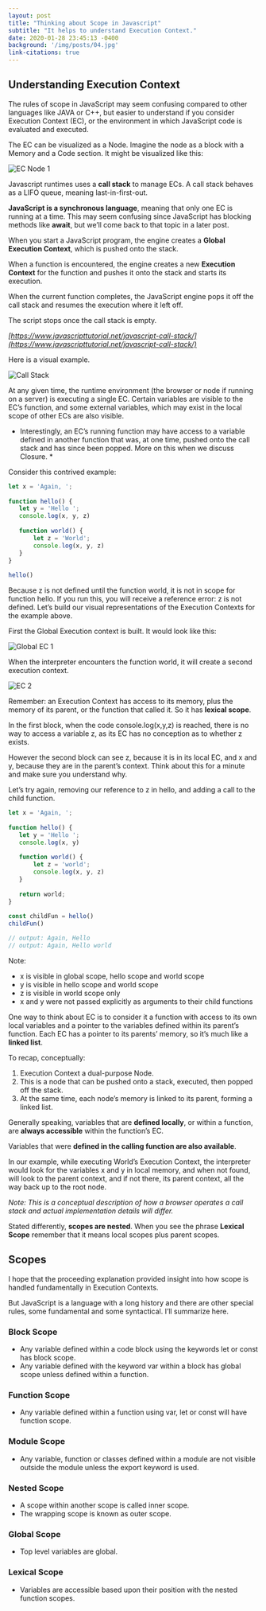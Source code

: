 ```yaml
---
layout: post
title: "Thinking about Scope in Javascript"
subtitle: "It helps to understand Execution Context."
date: 2020-01-28 23:45:13 -0400
background: '/img/posts/04.jpg'
link-citations: true
---
```

## Understanding Execution Context

The rules of scope in JavaScript may seem confusing compared to other languages like JAVA or C++, but easier to understand if you consider Execution Context (EC), or the environment in which JavaScript code is evaluated and executed.

The EC can be visualized as a Node. Imagine the node as a block with a Memory and a Code section. It might be visualized like this:

![EC Node 1](/img/posts/ec.png)

Javascript runtimes uses a **call stack** to manage ECs. A call stack behaves as a LIFO queue, meaning last-in-first-out.

**JavaScript is a synchronous language**, meaning that only one EC is running at a time. This may seem confusing since JavaScript has blocking methods like **await**, but we’ll come back to that topic in a later post.

When you start a JavaScript program, the engine creates a **Global Execution Context**, which is pushed onto the stack.

When a function is encountered, the engine creates a new **Execution Context** for the function and pushes it onto the stack and starts its execution.

When the current function completes, the JavaScript engine pops it off the call stack and resumes the execution where it left off.

The script stops once the call stack is empty.

*[https://www.javascripttutorial.net/javascript-call-stack/](https://www.javascripttutorial.net/javascript-call-stack/)*

Here is a visual example.

![Call Stack](/img/posts/call-stack.png)

At any given time, the runtime environment (the browser or node if running on a server) is executing a single EC. Certain variables are visible to the EC’s function, and some external variables, which may exist in the local scope of other ECs are also visible. 

* Interestingly, an EC’s running function may have access to a variable defined in another function that was, at one time, pushed onto the call stack and has since been popped. More on this when we discuss Closure. *

Consider this contrived example:

```javascript 
let x = 'Again, ';
 
function hello() {
   let y = 'Hello ';
   console.log(x, y, z)
 
   function world() {
       let z = 'World';
       console.log(x, y, z)
   }
}
 
hello()
```

Because z is not defined until the function world, it is not in scope for function hello. If you run this, you will receive a reference error: z is not defined.
Let’s build our visual representations of the Execution Contexts for the example above. 

First the Global Execution context is built. It would look like this:


![Global EC 1](/img/posts/global-ec-1.png)

When the interpreter encounters the function world, it will create a second execution context.

![EC 2](/img/posts/ec-2.png)

Remember: an Execution Context has access to its memory, plus the memory of its parent, or the function that called it. So it has **lexical scope**.

In the first block, when the code console.log(x,y,z) is reached, there is no way to access a variable z, as its EC has no conception as to whether z exists.

However the second block can see z, because it is in its local EC, and x and y, because they are in the parent’s context. Think about this for a minute and make sure you understand why.

Let’s try again, removing our reference to z in hello, and adding a call to the child function.

```javascript
let x = 'Again, ';
 
function hello() {
   let y = 'Hello ';
   console.log(x, y)
 
   function world() {
       let z = 'world';
       console.log(x, y, z)
   }
 
   return world;
}
 
const childFun = hello()
childFun()

// output: Again, Hello
// output: Again, Hello world
```

Note:

* x is visible in global scope, hello scope and world scope
* y is visible in hello scope and world scope
* z is visible in world scope only
* x and y were not passed explicitly as arguments to their child functions

One way to think about EC is to consider it a function with access to its own local variables and a pointer to the variables defined within its parent’s function.  Each EC has a pointer to its parents’ memory, so it’s much like a **linked list**. 

To recap, conceptually:

1. Execution Context a dual-purpose Node.
2. This is a node that can be pushed onto a stack, executed, then popped off the stack.
3. At the same time, each node’s memory is linked to its parent, forming a linked list.


Generally speaking, variables that are **defined locally**, or within a function, are **always accessible** within the function’s EC.

Variables that were **defined in the calling function are also available**.

In our example, while executing World’s Execution Context, the interpreter would look for the variables x and y in local memory, and when not found, will look to the parent context, and if not there, its parent context, all the way back up to the root node.


*Note: This is a conceptual description of how a browser operates a call stack and actual implementation details will differ.*

Stated differently, **scopes are nested**. When you see the phrase **Lexical Scope** remember that it means local scopes plus parent scopes. 

## Scopes 

I hope that the proceeding explanation provided insight into how scope is handled fundamentally in Execution Contexts.

But JavaScript is a language with a long history and there are other special rules, some fundamental and some syntactical. I’ll summarize here.

### Block Scope
* Any variable defined within a code block using the keywords let or const has block scope.
* Any variable defined with the keyword var within a block has global scope  unless defined within a function. 

### Function Scope

* Any variable defined within a function using var, let or const will have function scope.

### Module Scope
* Any variable, function or classes defined within a module are not visible outside the module unless the export keyword is used.

### Nested Scope
* A scope within another scope is called inner scope.
* The wrapping scope is known as outer scope.

### Global Scope
* Top level variables are global.

### Lexical Scope
* Variables are accessible based upon their position with the nested function scopes.

